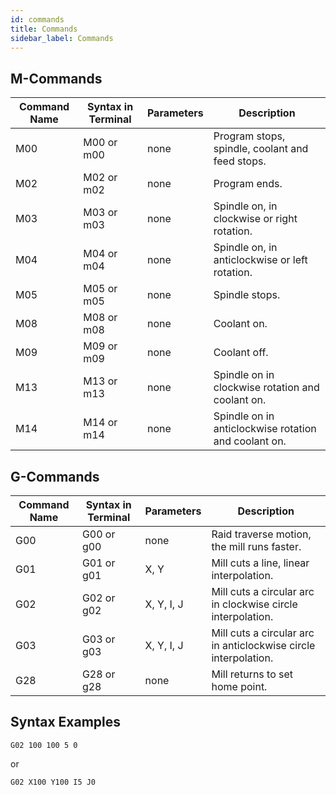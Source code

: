 ```yaml
---
id: commands
title: Commands
sidebar_label: Commands
---
```


## M-Commands

| Command Name   | Syntax in Terminal   | Parameters  | Description    |
| -------------- | -------------------- | ----------- | -------------- |
| M00            | M00 or m00           | none        | Program stops, spindle, coolant and feed stops. |
| M02            | M02 or m02           | none        | Program ends. |
| M03            | M03 or m03           | none        | Spindle on, in clockwise or right rotation. |
| M04            | M04 or m04           | none        | Spindle on, in anticlockwise or left rotation. |
| M05            | M05 or m05           | none        | Spindle stops. |
| M08            | M08 or m08           | none        | Coolant on. |
| M09            | M09 or m09           | none        | Coolant off. |
| M13            | M13 or m13           | none        | Spindle on in clockwise rotation and coolant on. |
| M14            | M14 or m14           | none        | Spindle on in anticlockwise rotation and coolant on. |

## G-Commands

| Command Name   | Syntax in Terminal   | Parameters  | Description    |
| -------------- | -------------------- | ----------- | -------------- |
| G00            | G00 or g00           | none        | Raid traverse motion, the mill runs faster. |
| G01            | G01 or g01           | X, Y        | Mill cuts a line, linear interpolation. |
| G02            | G02 or g02           | X, Y, I, J  | Mill cuts a circular arc in clockwise circle interpolation. |
| G03            | G03 or g03           | X, Y, I, J  | Mill cuts a circular arc in anticlockwise circle interpolation. |
| G28            | G28 or g28           | none        | Mill returns to set home point. |



## Syntax Examples

```
G02 100 100 5 0
```

or

```
G02 X100 Y100 I5 J0
```